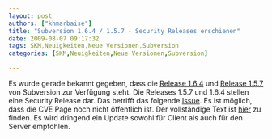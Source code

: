 ```yaml
---
layout: post
authors: ["khmarbaise"]
title: "Subversion 1.6.4 / 1.5.7 - Security Releases erschienen"
date: 2009-08-07 09:17:32
tags: SKM,Neuigkeiten,Neue Versionen,Subversion
categories: [SKM,Neuigkeiten,Neue Versionen,Subversion]

---
```

Es wurde gerade bekannt gegeben, dass die <a href="http://subversion.tigris.org/servlets/NewsItemView?newsItemID=2301">Release 1.6.4</a> und <a href="http://subversion.tigris.org/servlets/NewsItemView?newsItemID=2300">Release 1.5.7</a> von Subversion zur Verfügung steht. Die Releases 1.5.7 und 1.6.4 stellen eine Security Release dar. Das betrifft das folgende <a href="http://cve.mitre.org/cgi-bin/cvename.cgi?name=2009-2411">Issue</a>. Es ist möglich, dass die CVE Page noch nicht öffentlich ist. Der vollständige Text ist <a href="http://subversion.tigris.org/security/CVE-2009-2411-advisory.txt">hier</a> zu finden. Es wird dringend ein Update sowohl für Client als auch für den Server empfohlen.
